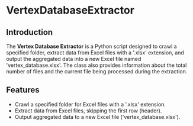 # VertexDatabaseExtractor

## Introduction

The **Vertex Database Extractor** is a Python script designed to crawl a specified folder, extract data from Excel files with a '.xlsx' extension, and output the aggregated data into a new Excel file named 'vertex_database.xlsx'. The class also provides information about the total number of files and the current file being processed during the extraction.

## Features

- Crawl a specified folder for Excel files with a '.xlsx' extension.
- Extract data from Excel files, skipping the first row (header).
- Output aggregated data to a new Excel file ('vertex_database.xlsx').
